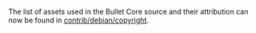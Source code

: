 The list of assets used in the Bullet Core source and their attribution can now be found in [contrib/debian/copyright](../contrib/debian/copyright).
